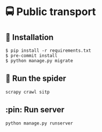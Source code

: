 # :oncoming_bus: Public transport

## :busstop: Installation

    $ pip install -r requirements.txt
    $ pre-commit install
    $ python manage.py migrate

## :bus: Run the spider

    scrapy crawl sitp

## :pin: Run server

    python manage.py runserver
